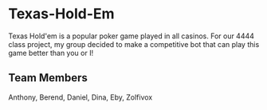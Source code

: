 # Texas-Hold-Em
Texas Hold'em is a popular poker game played in all casinos. For our 4444 class project, my group decided to make a competitive bot that can play this game better than you or I!

## Team Members
Anthony, Berend, Daniel, Dina, Eby, Zolfivox

